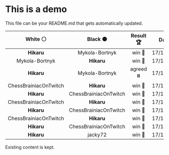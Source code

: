 # This is a demo

This file can be your README.md that gets automatically updated.

<!--START_SECTION:chessStats-->
<!-- Automatically generated with https://github.com/Balastrong/chess-stats-action -->

| White ⚪ | Black ⚫ | Result 🏆 | Date 📅 | Position 🗺️ |
|:---:|:---:|:---:|:---:|:---:|
| **Hikaru** | Mykola-Bortnyk | win 🥇 | 17/12/2023 | <a href="http://www.ee.unb.ca/cgi-bin/tervo/fen.pl?select=8/P7/1b3p2/1k3p1p/4p3/4B1P1/4KP1P/8 b - -">Link</a> |
| Mykola-Bortnyk | **Hikaru** | win 🥇 | 17/12/2023 | <a href="http://www.ee.unb.ca/cgi-bin/tervo/fen.pl?select=8/6nK/3r4/8/8/5k2/8/8 w - -">Link</a> |
| **Hikaru** | Mykola-Bortnyk | agreed ⏸️ | 17/12/2023 | <a href="http://www.ee.unb.ca/cgi-bin/tervo/fen.pl?select=8/5pkp/1p4p1/3Bb3/P5PP/7K/8/8 b - -">Link</a> |
| ChessBrainiacOnTwitch | **Hikaru** | win 🥇 | 17/12/2023 | <a href="http://www.ee.unb.ca/cgi-bin/tervo/fen.pl?select=8/8/N7/8/P1P5/4kp2/1r6/3K4 w - -">Link</a> |
| **Hikaru** | ChessBrainiacOnTwitch | win 🥇 | 17/12/2023 | <a href="http://www.ee.unb.ca/cgi-bin/tervo/fen.pl?select=3rr1k1/1b3q2/np1N3Q/3p4/1P5P/2R1PP2/6P1/2R3K1 b - -">Link</a> |
| ChessBrainiacOnTwitch | **Hikaru** | win 🥇 | 17/12/2023 | <a href="http://www.ee.unb.ca/cgi-bin/tervo/fen.pl?select=8/8/3n1k2/p5rp/Pp3p2/1P1r4/1K2R1p1/5N1R w - -">Link</a> |
| **Hikaru** | ChessBrainiacOnTwitch | win 🥇 | 17/12/2023 | <a href="http://www.ee.unb.ca/cgi-bin/tervo/fen.pl?select=R4k2/5pq1/7P/8/8/3P2PK/pr6/8 b - -">Link</a> |
| ChessBrainiacOnTwitch | **Hikaru** | win 🥇 | 17/12/2023 | <a href="http://www.ee.unb.ca/cgi-bin/tervo/fen.pl?select=2R5/5pk1/p3p1p1/Pp2Pn2/5P2/7P/r5p1/5NK1 w - -">Link</a> |
| **Hikaru** | ChessBrainiacOnTwitch | win 🥇 | 17/12/2023 | <a href="http://www.ee.unb.ca/cgi-bin/tervo/fen.pl?select=b1r4k/p1r2pb1/q1PQ2p1/1p1Bp2p/4P3/1P6/PBR2PPP/2R3K1 b - -">Link</a> |
| **Hikaru** | jacky72 | win 🥇 | 17/12/2023 | <a href="http://www.ee.unb.ca/cgi-bin/tervo/fen.pl?select=3r4/3P1k2/3R1Pp1/4K3/8/8/5P2/8 b - -">Link</a> |

<!--END_SECTION:chessStats-->

Existing content is kept.
